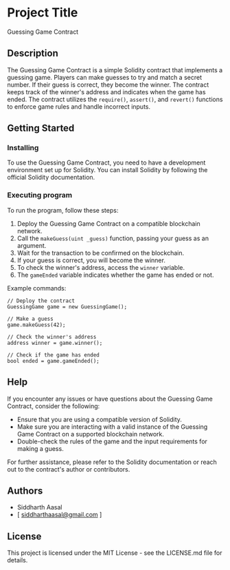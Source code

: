 # Project Title

Guessing Game Contract

## Description

The Guessing Game Contract is a simple Solidity contract that implements a guessing game. Players can make guesses to try and match a secret number. If their guess is correct, they become the winner. The contract keeps track of the winner's address and indicates when the game has ended. The contract utilizes the `require()`, `assert()`, and `revert()` functions to enforce game rules and handle incorrect inputs.

## Getting Started

### Installing

To use the Guessing Game Contract, you need to have a development environment set up for Solidity. You can install Solidity by following the official Solidity documentation.

### Executing program

To run the program, follow these steps:

1. Deploy the Guessing Game Contract on a compatible blockchain network.
2. Call the `makeGuess(uint _guess)` function, passing your guess as an argument.
3. Wait for the transaction to be confirmed on the blockchain.
4. If your guess is correct, you will become the winner.
5. To check the winner's address, access the `winner` variable.
6. The `gameEnded` variable indicates whether the game has ended or not.

Example commands:

```solidity
// Deploy the contract
GuessingGame game = new GuessingGame();

// Make a guess
game.makeGuess(42);

// Check the winner's address
address winner = game.winner();

// Check if the game has ended
bool ended = game.gameEnded();
```

## Help

If you encounter any issues or have questions about the Guessing Game Contract, consider the following:

- Ensure that you are using a compatible version of Solidity.
- Make sure you are interacting with a valid instance of the Guessing Game Contract on a supported blockchain network.
- Double-check the rules of the game and the input requirements for making a guess.

For further assistance, please refer to the Solidity documentation or reach out to the contract's author or contributors.

## Authors

- Siddharth Aasal
- [ siddharthaasal@gmail.com ] 

## License

This project is licensed under the MIT License - see the LICENSE.md file for details.
